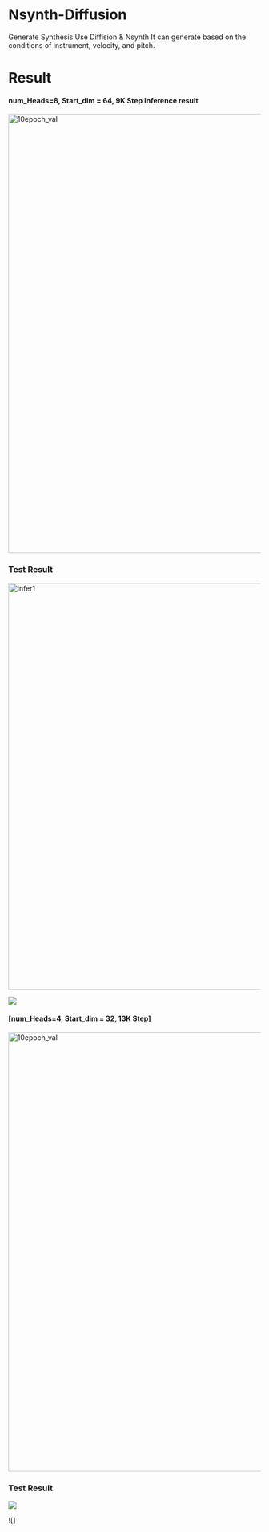 # Nsynth-Diffusion
Generate Synthesis Use Diffision & Nsynth
It can generate based on the conditions of instrument, velocity, and pitch.

# Result 
#### num_Heads=8, Start_dim = 64, 9K Step Inference result
<img width="877" alt="10epoch_val" src="https://github.com/daewoung/Nsynth-Diffusion/assets/96560111/ca6ffba0-ad43-4739-80df-a0447e751360">

### Test Result 
<img width="812" alt="infer1" src="https://github.com/daewoung/Nsynth-Diffusion/assets/96560111/844ca4b4-ae80-45e4-b23f-07578c747419">

[![](<img width="812" alt="infer1" src="https://github.com/daewoung/Nsynth-Diffusion/assets/96560111/844ca4b4-ae80-45e4-b23f-07578c747419">)](https://wandb.ai/dwkim/Nsynth%20Diffusion_2/reports/Weave-Inference_10_epoch_numheads8_64dim-23-08-20-13-22-43---Vmlldzo1MTg0MTMz)

#### [num_Heads=4, Start_dim = 32, 13K Step]
<img width="877" alt="10epoch_val" src="https://github.com/daewoung/Nsynth-Diffusion/assets/96560111/a3435f40-5a79-4fed-b36b-a65f7d4b8495">

### Test Result
[![](<img width="818" alt="infer2" src="https://github.com/daewoung/Nsynth-Diffusion/assets/96560111/9c005c26-6265-45f9-965e-c4c7d007ced7">)](https://wandb.ai/dwkim/Nsynth%20Diffusion_2/reports/Weave-Inference_15_epoch_numheads4_32dim-23-08-20-13-23-59---Vmlldzo1MTg0MTQx)

![[](<img width="818" alt="infer2" src="https://github.com/daewoung/Nsynth-Diffusion/assets/96560111/9c005c26-6265-45f9-965e-c4c7d007ced7">)]


